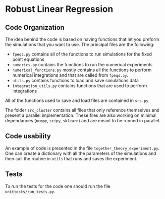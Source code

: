 # Robust Linear Regression

## Code Organization

The idea behind the code is based on having functions that let you preform the simulations that you want to use. The principal files are the following:

- `fpeqs.py` contains all of the functions to run simulations for the fixed point equations
- `numerics.py` contains the functions to run the numerical experiments 
- `numerical_functions.py` mostly contains all the functions to perform numerical integrations and that are called from `fpeqs.py`.
- `utils.py` contains functions to load and save simulations data
- `integration_utils.py` contains functions that are used to perform integrations

All of the functions used to save and load files are contained in `src.py`.

The folder `src_cluster` contains all files that only reference themselves and present a parallel implementation. These files are also working on minimal dependances (`numpy`, `scipy`, `sklearn`) and are meant to be runned in parallel.

## Code usability

An example of code is presented in the file `together_theory_experiment.py`. One can create a dictionary with all the parameters of the simulations and then call the routine in `utils` that runs and saves the experiment. 

## Tests

To run the tests for the code one should run the file `unittests/run_tests.py`.